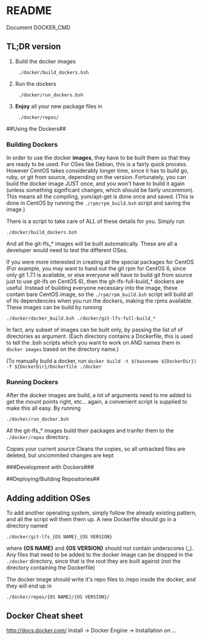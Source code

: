 # README #

Document
DOCKER_CMD

## TL;DR version ##
1. Build the docker images

        ./docker/build_dockers.bsh

2. Run the dockers

        ./docker/run_dockers.bsh

3. **Enjoy** all your new package files in

        ./docker/repos/

##Using the Dockers##

### Building Dockers ###

In order to use the docker **images**, they have to be built them so that they
are ready to be used. For OSes like Debian, this is a fairly quick process. 
However CentOS takes considerably longer time, since it has to build go, ruby,
or git from source, depending on the version. Fortunately, you can build the 
docker image JUST once, and you won't have to build it again (unless something
significant changes, which should be fairly uncommon). This means all the 
compiling, yum/apt-get is done once and saved. (This is done in CentOS by
running the ```./rpm/rpm_build.bsh``` script and saving the image.)

There is a script to take care of ALL of these details for you. Simply run

    ./docker/build_dockers.bsh
    
And all the git-lfs_* images will be built automatically. These are all a
developer would need to test the different OSes. 

If you were more interested in creating all the special packages for CentOS 
(For example, you may want to hand out the git rpm for CentOS 6, since only 
git 1.7.1 is available, or else everyone will have to build git from source 
just to use git-lfs on CentOS 6), then the git-lfs-full-build_* dockers are
useful. Instead of building everyone necessary into the image, these contain
bare CentOS image, so the ```./rpm/rpm_build.bsh``` script will build all of
its dependencies when you run the dockers, making the rpms available. These
images can be build by running

    ./docker/docker_build.bsh ./docker/git-lfs-full-build_*
    
In fact, any subset of images can be built only, by passing the list of of 
directories as argument. (Each directory contains a Dockerfile, this is used to
tell the .bsh scripts which you want to work on AND names them in 
```docker images``` based on the directory name.)

(To manually build a docker, run ```docker build -t $(basename ${DockerDir}) 
-f ${DockerDir}/Dockerfile ./docker```

### Running Dockers ###

After the docker images are build, a lot of arguments need to me added to get
the mount points right, etc... again, a convenient script is supplied to make
this all easy. By running

    ./docker/run_docker.bsh
    
All the git-lfs_* images build their packages and tranfer them to the 
```./docker/repos``` directory.


Copies your current source
Cleans the copies, so all untracked files are deleted, but uncommited changes are kept

###Development with Dockers###

##Deploying/Building Repositories##

## Adding addition OSes ##

To add another operating system, simply follow the already existing pattern, 
and all the script will them them up. A new Dockerfile should go in a directory
named

    ./docker/git-lfs_{OS NAME}_{OS VERSION}
    
where **{OS NAME}** and **{OS VERSION}** should not contain underscores (_).
Any files that need to be added to the docker image can be dropped in the 
```./docker``` directory, since that is the root they are built against (not 
the directory containing the Dockerfile)

The docker image should write it's repo files to /repo inside the docker, and
they will end up in

    ./docker/repos/{OS NAME}/{OS VERSION}/

## Docker Cheat sheet ##

http://docs.docker.com/ Install -> Docker Engine -> Installation on ...

